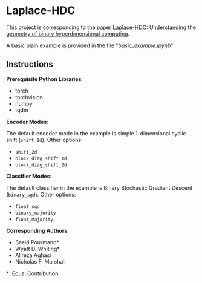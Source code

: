 # Laplace-HDC

This project is corresponding to the paper [Laplace-HDC: Understanding the geometry of binary hyperdimensional computing](https://doi.org/10.48550/arXiv.2404.10759).

A basic plain example is provided in the file "*basic_example.ipynb*"

## Instructions
**Prerequisite Python Libraries**:
* torch
* torchvision
* numpy
* tqdm

**Encoder Modes**:

The default encoder mode in the example is simple 1-dimensional cyclic shift (`shift_1d`). Other options:
* `shift_2d`
* `block_diag_shift_1d`
* `block_diag_shift_2d`

**Classifier Modes**:

The default classifier in the example is Binary Stochastic Gradient Descent (`binary_sgd`). Other options:
* `float_sgd`
* `binary_majority`
* `float_majority`

**Corresponding Authors**:
* Saeid Pourmand*
* Wyatt D. Whiting*
* Alireza Aghasi
* Nicholas F. Marshall

*: Equal Contribution
